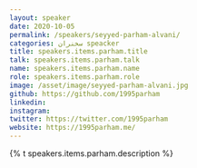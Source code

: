 ```yaml
---
layout: speaker
date: 2020-10-05
permalink: /speakers/seyyed-parham-alvani/
categories: سخنران speacker
title: speakers.items.parham.title
talk: speakers.items.parham.talk
name: speakers.items.parham.name
role: speakers.items.parham.role
image: /asset/image/seyyed-parham-alvani.jpg
github: https://github.com/1995parham
linkedin:
instagram:
twitter: https://twitter.com/1995parham
website: https://1995parham.me/
---
```


{% t speakers.items.parham.description %}
